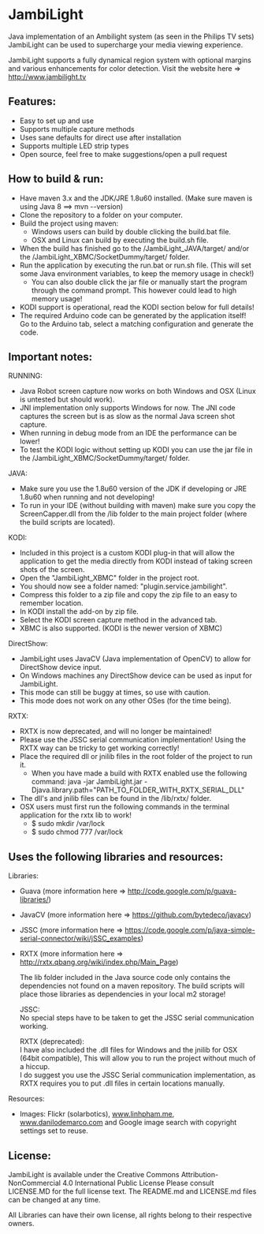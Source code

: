 JambiLight
===========================================================

Java implementation of an Ambilight system (as seen in the Philips TV sets)
JambiLight can be used to supercharge your media viewing experience.

JambiLight supports a fully dynamical region system with optional margins and various enhancements for color detection.
Visit the website here => http://www.jambilight.tv

Features:
-----------------------------------------------------------
- Easy to set up and use
- Supports multiple capture methods
- Uses sane defaults for direct use after installation
- Supports multiple LED strip types
- Open source, feel free to make suggestions/open a pull request

How to build & run:
-----------------------------------------------------------
- Have maven 3.x and the JDK/JRE 1.8u60 installed. (Make sure maven is using Java 8 ==> mvn --version)
- Clone the repository to a folder on your computer.
- Build the project using maven:
  * Windows users can build by double clicking the build.bat file.
  * OSX and Linux can build by executing the build.sh file.
- When the build has finished go to the /JambiLight_JAVA/target/ and/or the /JambiLight_XBMC/SocketDummy/target/ folder.
- Run the application by executing the run.bat or run.sh file. (This will set some Java environment variables, to keep the memory usage in check!)
  * You can also double click the jar file or manually start the program through the command prompt. This however could lead to high memory usage!
- KODI support is operational, read the KODI section below for full details!
- The required Arduino code can be generated by the application itself! Go to the Arduino tab, select a matching configuration and generate the code.
  
Important notes:
-----------------------------------------------------------
RUNNING:
- Java Robot screen capture now works on both Windows and OSX (Linux is untested but should work).
- JNI implementation only supports Windows for now. The JNI code captures the screen but is as slow as the normal Java screen shot capture.
- When running in debug mode from an IDE the performance can be lower!
- To test the KODI logic without setting up KODI you can use the jar file in the /JambiLight_XBMC/SocketDummy/target/ folder.

JAVA:
- Make sure you use the 1.8u60 version of the JDK if developing or JRE 1.8u60 when running and not developing!
- To run in your IDE (without building with maven) make sure you copy the ScreenCapper.dll from the /lib folder to the main project folder (where the build scripts are located). 

KODI:
- Included in this project is a custom KODI plug-in that will allow the application to get the media directly from KODI instead of taking screen shots of the screen.
- Open the "JambiLight_XBMC" folder in the project root.
- You should now see a folder named: "plugin.service.jambilight".
- Compress this folder to a zip file and copy the zip file to an easy to remember location.
- In KODI install the add-on by zip file.
- Select the KODI screen capture method in the advanced tab.
- XBMC is also supported. (KODI is the newer version of XBMC)

DirectShow:
- JambiLight uses JavaCV (Java implementation of OpenCV) to allow for DirectShow device input.
- On Windows machines any DirectShow device can be used as input for JambiLight.
- This mode can still be buggy at times, so use with caution.
- This mode does not work on any other OSes (for the time being).

RXTX:
- RXTX is now deprecated, and will no longer be maintained!
- Please use the JSSC serial communication implementation! Using the RXTX way can be tricky to get working correctly!
- Place the required dll or jnilib files in the root folder of the project to run it.
  * When you have made a build with RXTX enabled use the following command: java -jar JambiLight.jar -Djava.library.path="PATH_TO_FOLDER_WITH_RXTX_SERIAL_DLL"
- The dll's and jnilib files can be found in the /lib/rxtx/ folder.
- OSX users must first run the following commands in the terminal application for the rxtx lib to work!
  * $ sudo mkdir /var/lock
  * $ sudo chmod 777 /var/lock

  
Uses the following libraries and resources:
-----------------------------------------------------------
Libraries:
- Guava (more information here => http://code.google.com/p/guava-libraries/)
- JavaCV (more information here => https://github.com/bytedeco/javacv)
- JSSC (more information here => https://code.google.com/p/java-simple-serial-connector/wiki/jSSC_examples)
- RXTX (more information here => http://rxtx.qbang.org/wiki/index.php/Main_Page)

	The lib folder included in the Java source code only contains the dependencies not found on a maven repository. The build scripts will place those libraries as dependencies in your local m2 storage!

	JSSC:  
	No special steps have to be taken to get the JSSC serial communication working.

	RXTX (deprecated):  
	I have also included the .dll files for Windows and the jnilib for OSX (64bit compatible), This will allow you to run the project without much of a hiccup.  
	I do suggest you use the JSSC Serial communication implementation, as RXTX requires you to put .dll files in certain locations manually.

Resources:
- Images: Flickr (solarbotics), www.linhpham.me, www.danilodemarco.com and Google image search with copyright settings set to reuse.

License:
-----------------------------------------------------------
JambiLight is available under the Creative Commons Attribution-NonCommercial 4.0 International Public License
Please consult LICENSE.MD for the full license text.
The README.md and LICENSE.md files can be changed at any time.

All Libraries can have their own license, all rights belong to their respective owners.
